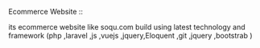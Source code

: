 Ecommerce Website :: 

its ecommerce website like soqu.com build using latest technology and framework
(php ,laravel ,js  ,vuejs ,jquery,Eloquent ,git ,jquery ,bootstrab )
